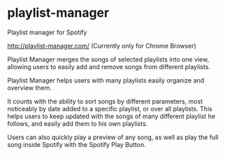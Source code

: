 # playlist-manager
Playlist manager for Spotify

http://playlist-manager.com/ (Currently only for Chrome Browser)

Playlist Manager merges the songs of selected playlists into one view, allowing users to easily add and remove songs from different playlists.

Playlist Manager helps users with many playlists easily organize and overview them.

It counts with the ability to sort songs by different parameters, most noticeably by date added to a specific playlist, or over all playlists. This helps users to keep updated with the songs of many different playlist he follows, and easily add them to his own playlists.

Users can also quickly play a preview of any song, as well as play the full song inside Spotify with the Spotify Play Button.

